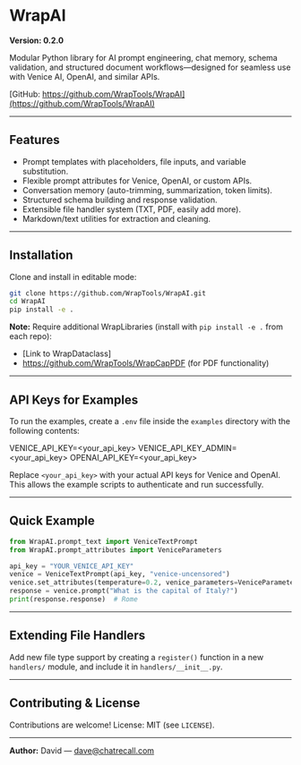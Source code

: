 # WrapAI

**Version: 0.2.0**

Modular Python library for AI prompt engineering, chat memory, schema validation, and structured document workflows—designed for seamless use with Venice AI, OpenAI, and similar APIs.

[GitHub: https://github.com/WrapTools/WrapAI](https://github.com/WrapTools/WrapAI)

---

## Features

* Prompt templates with placeholders, file inputs, and variable substitution.
* Flexible prompt attributes for Venice, OpenAI, or custom APIs.
* Conversation memory (auto-trimming, summarization, token limits).
* Structured schema building and response validation.
* Extensible file handler system (TXT, PDF, easily add more).
* Markdown/text utilities for extraction and cleaning.

---

## Installation

Clone and install in editable mode:

```bash
git clone https://github.com/WrapTools/WrapAI.git
cd WrapAI
pip install -e .
```

**Note:** Require additional WrapLibraries (install with `pip install -e .` from each repo):

* \[Link to WrapDataclass]
* https://github.com/WrapTools/WrapCapPDF (for PDF functionality)

---

## API Keys for Examples

To run the examples, create a `.env` file inside the `examples` directory with the following contents:

VENICE_API_KEY=<your_api_key>
VENICE_API_KEY_ADMIN=<your_api_key>
OPENAI_API_KEY=<your_api_key>

Replace `<your_api_key>` with your actual API keys for Venice and OpenAI.  
This allows the example scripts to authenticate and run successfully.

---

## Quick Example

```python
from WrapAI.prompt_text import VeniceTextPrompt
from WrapAI.prompt_attributes import VeniceParameters

api_key = "YOUR_VENICE_API_KEY"
venice = VeniceTextPrompt(api_key, "venice-uncensored")
venice.set_attributes(temperature=0.2, venice_parameters=VeniceParameters(enable_web_search="auto"))
response = venice.prompt("What is the capital of Italy?")
print(response.response)  # Rome
```

---

## Extending File Handlers

Add new file type support by creating a `register()` function in a new `handlers/` module, and include it in `handlers/__init__.py`.

---

## Contributing & License

Contributions are welcome!
License: MIT (see `LICENSE`).

---


**Author:**
David — [dave@chatrecall.com](mailto:dave@chatrecall.com)


